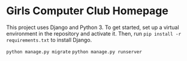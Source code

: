 # Girls Computer Club Homepage
This project uses Django and Python 3. To get started, set up a virtual environment in the repository and activate it. Then, run `pip install -r requirements.txt` to install Django.

`python manage.py migrate`
`python manage.py runserver`